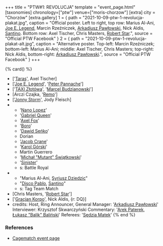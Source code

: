 +++
title = "PTW#1: REVOLUCJA"
template = "event_page.html"
[taxonomies]
chronology=["ptw"]
venue=["moris-chorzow"]
[extra]
city = "Chorzów"
[extra.gallery]
1 = { path = "2021-10-09-ptw-1-revolucja-plakat.jpg", caption = "Official poster. Left to right, top row: Marius Al-Ani, [Joe E. Legend](@/w/joe-legend.md), Marcin Rzeźniczek, [Arkadiusz Pawłowski](@/w/pan-pawlowski.md), Nick Aldis, [Santino](@/w/santino.md). Bottom row: Axel Tischer, Chris Masters, [Robert Star](@/w/robert-star.md).", source = "Official PTW Facebook" }
2 = { path = "2021-10-09-ptw-1-revolucja-plakat-alt.jpg", caption = "Alternative poster. Top-left: Marcin Rzeźniczek; bottom-left: Marius Al-Ani; middle: Axel Tischer, Chris Masters; top-right: Nick Aldis, bottom-right: [Arkadiusz Pawłowski](@/w/pan-pawlowski.md).", source = "Official PTW Facebook" }
+++

{% card() %}
- ['[Taras](@/w/taras.md)', Axel Tischer]
- ['[Joe E. Legend](@/w/joe-legend.md)', '[Peter Pannache](@/w/peter-pannache.md)']
- ['[TAXI Złotówa](@/w/taxi-zlotowa.md)', '[Marcel Budzianowski](@/w/marcelito.md)']
- [Arczi Czajka, '[Remo](@/w/remo.md)']
- ['[Jonny Storm](@/w/jonny-storm.md)', Jody Fleisch]
- - '[Nano Lopez](@/w/nano-lopez.md)'
  - '[Gabriel Queen](@/w/gabriel-queen.md)'
  - '[Axel Fox](@/w/axel-fox.md)'
  - '[Boro](@/w/boro.md)'
  - '[Dawid Seńko](@/w/puncher.md)'
  - Dorian
  - '[Jacob Crane](@/w/jacob-crane.md)'
  - '[Karol Górski](@/w/iskra.md)'
  - Martin Guerrero
  - '[Michał "Mutant" Świątkowski](@/w/mutant.md)'
  - '[Sinister](@/w/sinister.md)'
  - s: Battle Royal
- - "Marius Al-Ani, [Syriusz Dziedzic](@/w/dziedzic.md)"
  -  "[Disco Pablo](@/w/disco-pablo.md), [Santino](@/w/santino.md)"
  - s: Tag Team Match
- [Chris Masters, '[Robert Star](@/w/robert-star.md)']
- ['[Gracjan Korpo](@/w/gracjan-korpo.md)', Nick Aldis, {r: DQ}]
- credits:
    Host, Ring Announcer, General Manager: '[Arkadiusz Pawłowski](@/w/pan-pawlowski.md)'
    Interviewer: Krzysztof Skwarczyński
    Commentary: '[Arek Paterek](@/w/arek-paterek.md), [Łukasz "Balik" Baliński](@/w/lukasz-balinski.md)'
    Referees: '[Sędzia Matek](@/w/sedzia-matek.md)'
{% end %}

### References

* [Cagematch event page](https://www.cagematch.net/?id=1&nr=326348)
